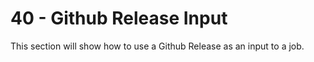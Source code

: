 40 - Github Release Input
=========================

This section will show how to use a Github Release as an input to a job.
